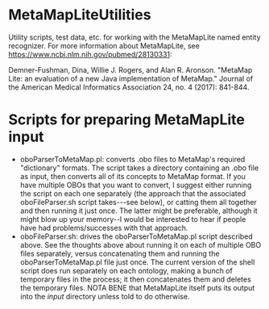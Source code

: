 # MetaMapLiteUtilities
Utility scripts, test data, etc. for working with the MetaMapLite named entity recognizer.  For more information about MetaMapLite, see https://www.ncbi.nlm.nih.gov/pubmed/28130331:

Demner-Fushman, Dina, Willie J. Rogers, and Alan R. Aronson. "MetaMap Lite: an evaluation of a new Java implementation of MetaMap." Journal of the American Medical Informatics Association 24, no. 4 (2017): 841-844.

# Scripts for preparing MetaMapLite input

- oboParserToMetaMap.pl: converts .obo files to MetaMap's required "dictionary" formats.  The script takes a directory containing an .obo file as input, then converts all of its concepts to MetaMap format.  If you have multiple OBOs that you want to convert, I suggest either running the script on each one separately (the approach that the associated oboFileParser.sh script takes---see below), or catting them all together and then running it just once.  The latter might be preferable, although it might blow up your memory--I would be interested to hear if people have had problems/successes with that approach.  
- oboFileParser.sh: drives the oboParserToMetaMap.pl script described above. See the thoughts above about running it on each of multiple OBO files separately, versus concatenating them and running the oboParserToMetaMap.pl file just once. The current version of the shell script does run separately on each ontology, making a bunch of temporary files in the process; it then concatenates them and deletes the temporary files.  NOTA BENE that MetaMapLite itself puts its output into the *input* directory unless told to do otherwise.



